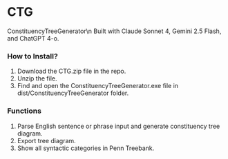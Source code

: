 # CTG
ConstituencyTreeGenerator\n
Built with Claude Sonnet 4, Gemini 2.5 Flash, and ChatGPT 4-o.

### How to Install?
1. Download the CTG.zip file in the repo.
2. Unzip the file.
3. Find and open the ConstituencyTreeGenerator.exe file in dist/ConstituencyTreeGenerator folder.

### Functions
1. Parse English sentence or phrase input and generate constituency tree diagram.
2. Export tree diagram.
3. Show all syntactic categories in Penn Treebank.
